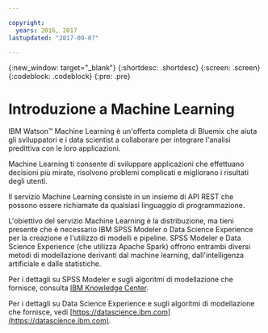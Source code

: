 ```yaml
---

copyright:
  years: 2016, 2017
lastupdated: "2017-09-07"

---
```


{:new_window: target="_blank"}
{:shortdesc: .shortdesc}
{:screen: .screen}
{:codeblock: .codeblock}
{:pre: .pre}

# Introduzione a Machine Learning


IBM Watson™ Machine Learning è un'offerta completa di Bluemix
che aiuta gli sviluppatori e i data scientist a collaborare per
integrare l'analisi predittiva con le loro
applicazioni.

Machine Learning ti consente di sviluppare applicazioni che effettuano
decisioni più mirate, risolvono problemi complicati e migliorano i risultati
degli utenti.

Il servizio Machine Learning consiste in un insieme di API REST che possono essere richiamate
da qualsiasi linguaggio di programmazione.

L'obiettivo del servizio Machine Learning è la distribuzione, ma
tieni presente che è necessario IBM SPSS Modeler o Data Science Experience per
la creazione e l'utilizzo di modelli e pipeline. SPSS
Modeler e Data Science Experience (che utilizza Apache Spark)
offrono entrambi diversi metodi di modellazione derivanti dal machine
learning, dall'intelligenza artificiale e dalle statistiche.

Per i dettagli su SPSS Modeler e sugli algoritmi di modellazione che fornisce, consulta [IBM
Knowledge Center]().

Per i dettagli su Data Science Experience e sugli algoritmi di modellazione che fornisce,
vedi [https://datascience.ibm.com](https://datascience.ibm.com).
